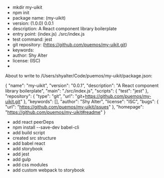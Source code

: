 - mkdir my-uikit
- npm init
- package name: (my-uikit)
- version: (1.0.0) 0.0.1
- description: A React component library boilerplate
- entry point: (index.js) ./src/index.js
- test command: jest
- git repository: (https://github.com/puemos/my-uikit.git)
- keywords: 
- author: Shy Alter
- license: (ISC)
- 
About to write to /Users/shyalter/Code/puemos/my-uikit/package.json:

{
  "name": "my-uikit",
  "version": "0.0.1",
  "description": "A React component library boilerplate",
  "main": "./src/index.js",
  "scripts": {
    "test": "jest"
  },
  "repository": {
    "type": "git",
    "url": "git+https://github.com/puemos/my-uikit.git"
  },
  "keywords": [],
  "author": "Shy Alter",
  "license": "ISC",
  "bugs": {
    "url": "https://github.com/puemos/my-uikit/issues"
  },
  "homepage": "https://github.com/puemos/my-uikit#readme"
}


- add react peerDeps
- npm install --save-dev babel-cli
- add build script
- created src structure
- add babel react
- add storybook
- add jest
- add gulp
- add css modules
- add custom webpack to storybook